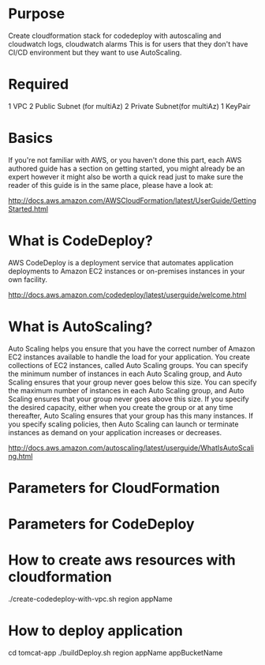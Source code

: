 # Purpose
Create cloudformation stack for codedeploy with autoscaling and cloudwatch logs, cloudwatch alarms
This is for users that they don't have CI/CD environment but they want to use AutoScaling.

# Required 
1 VPC
2 Public Subnet (for multiAz)
2 Private Subnet(for multiAz)
1 KeyPair

# Basics
If you're not familiar with AWS, or you haven't done this part, each AWS authored guide has a section on getting started, you might already be an expert however it might also be worth a quick read just to make sure the reader of this guide is in the same place, please have a look at:

http://docs.aws.amazon.com/AWSCloudFormation/latest/UserGuide/GettingStarted.html

# What is CodeDeploy?
AWS CodeDeploy is a deployment service that automates application deployments to Amazon EC2 instances or on-premises instances in your own facility.

http://docs.aws.amazon.com/codedeploy/latest/userguide/welcome.html

# What is AutoScaling?
Auto Scaling helps you ensure that you have the correct number of Amazon EC2 instances available to handle the load for your application. You create collections of EC2 instances, called Auto Scaling groups. You can specify the minimum number of instances in each Auto Scaling group, and Auto Scaling ensures that your group never goes below this size. You can specify the maximum number of instances in each Auto Scaling group, and Auto Scaling ensures that your group never goes above this size. If you specify the desired capacity, either when you create the group or at any time thereafter, Auto Scaling ensures that your group has this many instances. If you specify scaling policies, then Auto Scaling can launch or terminate instances as demand on your application increases or decreases.

http://docs.aws.amazon.com/autoscaling/latest/userguide/WhatIsAutoScaling.html

# Parameters for CloudFormation

# Parameters for CodeDeploy

# How to create aws resources with cloudformation
./create-codedeploy-with-vpc.sh region appName

# How to deploy application
cd tomcat-app
./buildDeploy.sh region appName appBucketName
